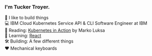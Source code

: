 ### I'm Tucker Troyer.

🚀 I like to build things<br/>
💻 IBM Cloud Kubernetes Service API & CLI Software Engineer at IBM<br/>
📖 Reading: <a href="https://www.amazon.com/Kubernetes-Action-Marko-Luksa/dp/1617293725">Kubernetes in Action</a> by Marko Luksa<br/>
🧠 Learning: <a href="https://reactjs.org/">React</a></br>
🛠️ Building: A few different things</br>
❤️ Mechanical keyboards</br>
